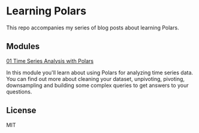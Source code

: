 # Learning Polars

This repo accompanies my series of blog posts about learning Polars.

## Modules

[01 Time Series Analysis with Polars](01-time-series-analysis-with-polars/time-series-analysis-with-polars.ipynb)

In this module you'll learn about using Polars for analyzing time series data. You can find out more about cleaning your dataset, unpivoting, pivoting, downsampling and building some complex queries to get answers to your questions.

## License

MIT